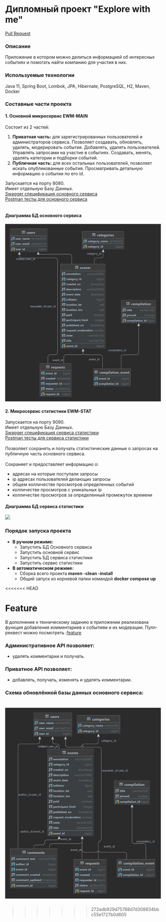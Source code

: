 # Дипломный проект "Explore with me"

[Pull Request](https://github.com/KostayKapustin/java-explore-with-me/pull/2)

### Описание
Приложение в котором можно делиться информацией об интересных событиях и помогать найти компанию для участия в них.</br>

### Используемые технологии
Java 11, Spring Boot, Lombok, JPA, Hibernate, PostgreSQL, H2, Maven, Docker

### Составные части проекта

#### 1. Основной микросервис EWM-MAIN
Состоит из 2 частей:
1. **Приватная часть:** для зарегистрированных пользователей и администраторов сервиса. Позволяет создавать,
   обновлять, удалять, модерировать события. Добавлять, удалять пользователей. Управлять запросами на участие в событиях.
   Создавать, менять, удалять категории и подборки событий.
2. **Публичная часть:** для всех остальных пользователей, позволяет искать опубликованные события. Просматривать детальную
   информацию о событии по его id.

Запускается на порту 8080.</br>
Имеет отдельную Базу Данных.</br>
[Swagger спецификация основного сервиса](ewm-main-service-spec.json)</br>
[Postman тесты для основного сервиса](postman/ewm-main-service.json)</br></br>

#### Диаграмма БД основного сервиса
![](ewm-main/src/main/resources/ewm_main_db@localhost.png)

#### 2. Микросервис статистики EWM-STAT
Запускается на порту 9090.</br>
Имеет отдельную Базу Данных.</br>
[Swagger спецификация сервиса статистики](ewm-stats-service-spec.json)</br>
[Postman тесты для сервиса статистики](postman/ewm-stat-service.json)</br></br>
Позволяет сохранять и получать статистические данные о запросах на публичную часть основного сервиса.</br></br>
Сохраняет и предоставляет информацию о:
- адресах на которые поступали запросы
- ip адресах пользователей делающих запросы
- общем колличестве просмотров определенных событий
- колличестве просмотров с уникальных ip
- колличестве просмотров за определенный промежуток времени

#### Диаграмма БД сервиса статистики
![](ewm-stat/src/main/resources/ewm_status_db@localhost.png)

### Порядок запуска проекта
- **В ручном режиме:**
   - Запустить БД Основного сервиса
   - Запустить основной сервис
   - Запустить БД сервиса статистики
   - Запустить сервис статистики
- **В автоматическом режиме:**
   - Сборка всего проекта **maven -clean -install**
   - Общий запуск из корневой папки командой **docker compose up**

<<<<<<< HEAD
# Feature
В дополнение к техническому заданию в приложении реализована функция добавления комментариев к событиям и их модерации. 
Пулл-реквест можно посмотреть :[feature](https://github.com/KostayKapustin/java-explore-with-me/pull/4)
### Административное API позволяет:

- удалять комментарии и получать.

### Приватное API позволяет:

- добавлять, получать, изменять и удалять комментарии.

### Схема обновлённой базы данных основного сервиса:
![](ewm-main/src/main/resources/ewm_main_db@localhost(feature).png)
=======
>>>>>>> 272adb929d75788d7d308634bbc55e1727b0d605
